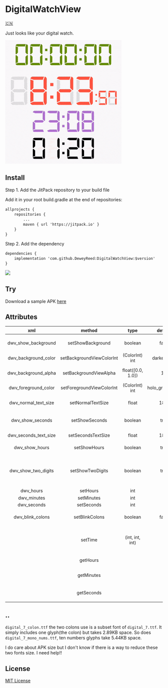 # DigitalWatchView
[:cn:](https://github.com/DeweyReed/DigitalWatchView/blob/master/README-ZH.md#scrollhmspicker)

Just looks like your digital watch.

![](https://github.com/DeweyReed/DigitalWatchView/blob/master/image/preview.gif?raw=true)

## Install
Step 1. Add the JitPack repository to your build file

Add it in your root build.gradle at the end of repositories:
```
allprojects {
	repositories {
        ...
		maven { url 'https://jitpack.io' }
	}
}
```
Step 2. Add the dependency
```
dependencies {
	implementation 'com.github.DeweyReed:DigitalWatchView:$version'
}
```
[![](https://jitpack.io/v/DeweyReed/DigitalWatchView.svg)](https://jitpack.io/#DeweyReed/DigitalWatchView)

## Try
Download a sample APK [here](https://github.com/DeweyReed/DigitalWatchView/releases/download/1.0/sample.apk)

## Attributes

|xml|method|type|default|meaning|
|:-:|:-:|:-:|:-:|:-|
|dwv_show_background|setShowBackground|boolean|false|Show a shadow background|
|dwv_background_color|setBackgroundViewColorInt|(ColorInt) int|darker_gray|Background text color|
|dwv_background_alpha|setBackgroundViewAlpha|float([0.0, 1.0])|1.0|Set background text alpha|
|dwv_foreground_color|setForegroundViewColorInt|(ColorInt) int|holo_green_dark|Digital text color|
|dwv_normal_text_size|setNormalTextSize|float|18sp|Set hours and minutes text size|
|dwv_show_seconds|setShowSeconds|boolean|true|Show seconds digits|
|dwv_seconds_text_size|setSecondsTextSize|float|18sp|Set seconds text size|
|dwv_show_hours|setShowHours|boolean|true|Show hours digits|
|dwv_show_two_digits|setShowTwoDigits|boolean|true|Use %02d format for hours digits(minutes if hours are hidden)|
|dwv_hours|setHours|int|0|Set hours|
|dwv_minutes|setMinutes|int|0|Set minutes|
|dwv_seconds|setSeconds|int|0|Set seconds|
|dwv_blink_colons|setBlinkColons|boolean|false|Blink colons like a digital watch|
||setTime|(int, int, int)||Set hours, minutes and seconds using one method|
||getHours|||Return current hours|
||getMinutes|||Return current minutes|
||getSeconds|||Return current seconds|

## ..
`digital_7_colon.ttf` the two colons use is a subset font of `digital_7.ttf`. It simply includes one glyph(the colon) but takes 2.89KB space. So does `digital_7_mono_nums.ttf`, ten numbers glyphs take 5.44KB space.

I do care about APK size but I don't know if there is a way to reduce these two fonts size. I need help!!

## License
[MIT License](https://github.com/DeweyReed/DigitalWatchView/blob/master/LICENSE)